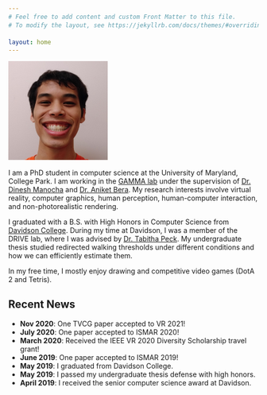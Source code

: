 ```yaml
---
# Feel free to add content and custom Front Matter to this file.
# To modify the layout, see https://jekyllrb.com/docs/themes/#overriding-theme-defaults

layout: home
---
```



<img src="files/img/profile.png" style="width: 200px">


I am a PhD student in computer science at the University of Maryland, College Park. I am working in the <a href="https://gamma.umd.edu/" target="_blank">GAMMA lab</a> under the supervision of <a href="https://www.cs.umd.edu/people/dmanocha" target="_blank">Dr. Dinesh Manocha</a> and <a href="https://www.cs.umd.edu/~ab/" target="_blank">Dr. Aniket Bera</a>. My research interests involve virtual reality, computer graphics, human perception, human-computer interaction, and non-photorealistic rendering.

I graduated with a B.S. with High Honors in Computer Science from <a href="https://www.davidson.edu/" target="_blank">Davidson College</a>. During my time at Davidson, I was a member of the DRIVE lab, where I was advised by <a href="https://tabithapeck.com/" target="_blank">Dr. Tabitha Peck</a>. My undergraduate thesis studied redirected walking thresholds under different conditions and how we can efficiently estimate them. 

In my free time, I mostly enjoy drawing and competitive video games (DotA 2 and Tetris).

<h2>Recent News</h2>
<ul>
  <li><b>Nov 2020</b>: One TVCG paper accepted to VR 2021!</li>
  <li><b>July 2020</b>: One paper accepted to ISMAR 2020!</li>
  <li><b>March 2020</b>: Received the IEEE VR 2020 Diversity Scholarship travel grant!</li>
  <li><b>June 2019</b>: One paper accepted to ISMAR 2019!</li>
  <li><b>May 2019</b>: I graduated from Davidson College.</li>
  <li><b>May 2019</b>: I passed my undergraduate thesis defense with high honors.</li>
  <li><b>April 2019</b>: I received the senior computer science award at Davidson.</li>
  <!-- <li><b>March 2019</b>: I will join the University of Maryland, College Park as a PhD student in the fall.</li> -->
  <!-- <li><b>DATE</b>: NEWS</li> -->
</ul>